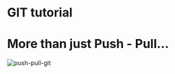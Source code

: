 # GIT tutorial
# More than just Push - Pull...



![push-pull-git](https://user-images.githubusercontent.com/62665405/92873946-2d590f00-f425-11ea-87fb-a75e442de0a0.PNG)
